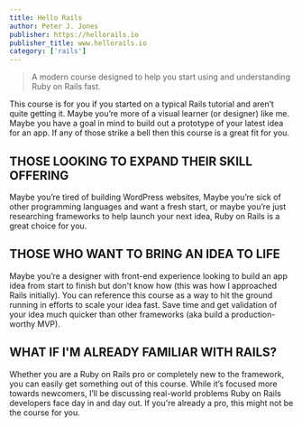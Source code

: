 ```yaml
---
title: Hello Rails
author: Peter J. Jones
publisher: https://hellorails.io
publisher_title: www.hellorails.io
category: ['rails']
---
```


> A modern course designed to help you start using and understanding Ruby on Rails fast.

This course is for you if you started on a typical Rails tutorial and aren’t quite getting it. Maybe you’re more of a visual learner (or designer) like me. Maybe you have a goal in mind to build out a prototype of your latest idea for an app. If any of those strike a bell then this course is a great fit for you.

## THOSE LOOKING TO EXPAND THEIR SKILL OFFERING

Maybe you’re tired of building WordPress websites, Maybe you’re sick of other programming languages and want a fresh start, or maybe you’re just researching frameworks to help launch your next idea, Ruby on Rails is a great choice for you.

## THOSE WHO WANT TO BRING AN IDEA TO LIFE

Maybe you’re a designer with front-end experience looking to build an app idea from start to finish but don't know how (this was how I approached Rails initially). You can reference this course as a way to hit the ground running in efforts to scale your idea fast. Save time and get validation of your idea much quicker than other frameworks (aka build a production-worthy MVP).

## WHAT IF I'M ALREADY FAMILIAR WITH RAILS?

Whether you are a Ruby on Rails pro or completely new to the framework, you can easily get something out of this course. While it’s focused more towards newcomers, I’ll be discussing real-world problems Ruby on Rails developers face day in and day out. If you're already a pro, this might not be the course for you.